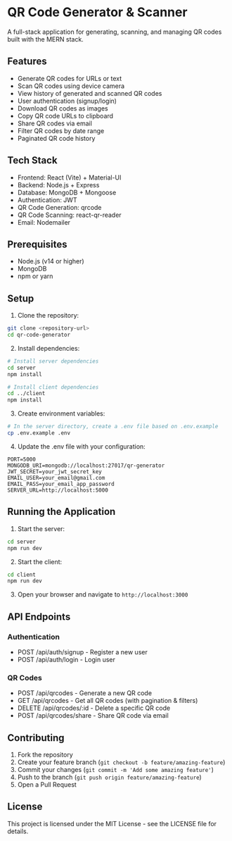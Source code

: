 # QR Code Generator & Scanner

A full-stack application for generating, scanning, and managing QR codes built with the MERN stack.

## Features

- Generate QR codes for URLs or text
- Scan QR codes using device camera
- View history of generated and scanned QR codes
- User authentication (signup/login)
- Download QR codes as images
- Copy QR code URLs to clipboard
- Share QR codes via email
- Filter QR codes by date range
- Paginated QR code history

## Tech Stack

- Frontend: React (Vite) + Material-UI
- Backend: Node.js + Express
- Database: MongoDB + Mongoose
- Authentication: JWT
- QR Code Generation: qrcode
- QR Code Scanning: react-qr-reader
- Email: Nodemailer

## Prerequisites

- Node.js (v14 or higher)
- MongoDB
- npm or yarn

## Setup

1. Clone the repository:
```bash
git clone <repository-url>
cd qr-code-generator
```

2. Install dependencies:
```bash
# Install server dependencies
cd server
npm install

# Install client dependencies
cd ../client
npm install
```

3. Create environment variables:
```bash
# In the server directory, create a .env file based on .env.example
cp .env.example .env
```

4. Update the .env file with your configuration:
```
PORT=5000
MONGODB_URI=mongodb://localhost:27017/qr-generator
JWT_SECRET=your_jwt_secret_key
EMAIL_USER=your_email@gmail.com
EMAIL_PASS=your_email_app_password
SERVER_URL=http://localhost:5000
```

## Running the Application

1. Start the server:
```bash
cd server
npm run dev
```

2. Start the client:
```bash
cd client
npm run dev
```

3. Open your browser and navigate to `http://localhost:3000`

## API Endpoints

### Authentication
- POST /api/auth/signup - Register a new user
- POST /api/auth/login - Login user

### QR Codes
- POST /api/qrcodes - Generate a new QR code
- GET /api/qrcodes - Get all QR codes (with pagination & filters)
- DELETE /api/qrcodes/:id - Delete a specific QR code
- POST /api/qrcodes/share - Share QR code via email

## Contributing

1. Fork the repository
2. Create your feature branch (`git checkout -b feature/amazing-feature`)
3. Commit your changes (`git commit -m 'Add some amazing feature'`)
4. Push to the branch (`git push origin feature/amazing-feature`)
5. Open a Pull Request

## License

This project is licensed under the MIT License - see the LICENSE file for details. 
